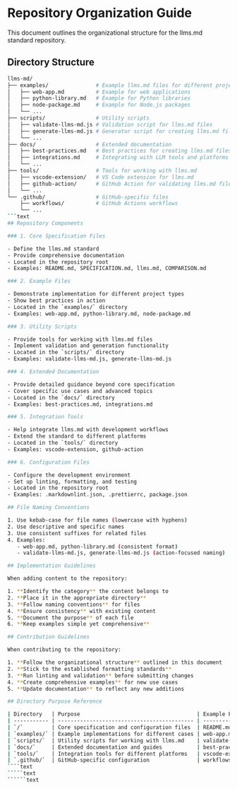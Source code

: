 # Repository Organization Guide

This document outlines the organizational structure for the llms.md standard repository.

## Directory Structure

```bash
llms-md/
├── examples/               # Example llms.md files for different project types
│   ├── web-app.md          # Example for web applications
│   ├── python-library.md   # Example for Python libraries
│   ├── node-package.md     # Example for Node.js packages
│   └── ...
├── scripts/                # Utility scripts
│   ├── validate-llms-md.js # Validation script for llms.md files
│   ├── generate-llms-md.js # Generator script for creating llms.md files
│   └── ...
├── docs/                   # Extended documentation
│   ├── best-practices.md   # Best practices for creating llms.md files
│   ├── integrations.md     # Integrating with LLM tools and platforms
│   └── ...
├── tools/                  # Tools for working with llms.md
│   ├── vscode-extension/   # VS Code extension for llms.md
│   ├── github-action/      # GitHub Action for validating llms.md files
│   └── ...
└── .github/                # GitHub-specific files
    ├── workflows/          # GitHub Actions workflows
    └── ...
```text
## Repository Components

### 1. Core Specification Files

- Define the llms.md standard
- Provide comprehensive documentation
- Located in the repository root
- Examples: README.md, SPECIFICATION.md, llms.md, COMPARISON.md

### 2. Example Files

- Demonstrate implementation for different project types
- Show best practices in action
- Located in the `examples/` directory
- Examples: web-app.md, python-library.md, node-package.md

### 3. Utility Scripts

- Provide tools for working with llms.md files
- Implement validation and generation functionality
- Located in the `scripts/` directory
- Examples: validate-llms-md.js, generate-llms-md.js

### 4. Extended Documentation

- Provide detailed guidance beyond core specification
- Cover specific use cases and advanced topics
- Located in the `docs/` directory
- Examples: best-practices.md, integrations.md

### 5. Integration Tools

- Help integrate llms.md with development workflows
- Extend the standard to different platforms
- Located in the `tools/` directory
- Examples: vscode-extension, github-action

### 6. Configuration Files

- Configure the development environment
- Set up linting, formatting, and testing
- Located in the repository root
- Examples: .markdownlint.json, .prettierrc, package.json

## File Naming Conventions

1. Use kebab-case for file names (lowercase with hyphens)
2. Use descriptive and specific names
3. Use consistent suffixes for related files
4. Examples:
   - web-app.md, python-library.md (consistent format)
   - validate-llms-md.js, generate-llms-md.js (action-focused naming)

## Implementation Guidelines

When adding content to the repository:

1. **Identify the category** the content belongs to
2. **Place it in the appropriate directory**
3. **Follow naming conventions** for files
4. **Ensure consistency** with existing content
5. **Document the purpose** of each file
6. **Keep examples simple yet comprehensive**

## Contribution Guidelines

When contributing to the repository:

1. **Follow the organizational structure** outlined in this document
2. **Stick to the established formatting standards**
3. **Run linting and validation** before submitting changes
4. **Create comprehensive examples** for new use cases
5. **Update documentation** to reflect any new additions

## Directory Purpose Reference

| Directory   | Purpose                                     | Example Files                      |
| ----------- | ------------------------------------------- | ---------------------------------- |
| `/`         | Core specification and configuration files  | README.md, SPECIFICATION.md        |
| `examples/` | Example implementations for different cases | web-app.md, python-library.md      |
| `scripts/`  | Utility scripts for working with llms.md    | validate-llms-md.js                |
| `docs/`     | Extended documentation and guides           | best-practices.md, integrations.md |
| `tools/`    | Integration tools for different platforms   | vscode-extension/, github-action/  |
| `.github/`  | GitHub-specific configuration               | workflows/markdown-validation.yml  |
````text
`````text
``````text
```
